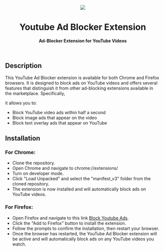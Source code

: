 <p align="center">
  <img src="https://raw.githubusercontent.com/iqbal-rashed/youtube-ad-blocker/main/manifest_v3/images/icon128.png">
</p>
<h1 align="center"> Youtube Ad Blocker Extension </h1>
<p align="center">
  <b >Ad-Blocker Extension for YouTube Videos</b>
</p>

<br>

## Description

This YouTube Ad Blocker extension is available for both Chrome and Firefox browsers. It is designed to block ads on YouTube videos and offers several features that distinguish it from other ad-blocking extensions available in the marketplace. Specifically,

it allows you to:

-   Block YouTube video ads within half a second
-   Block image ads that appear on the video
-   Block text overlay ads that appear on YouTube

## Installation

### For Chrome:

-   Clone the repository.
-   Open Chrome and navigate to chrome://extensions/
-   Turn on developer mode.
-   Click "Load Unpacked" and select the "manifest_v3" folder from the cloned repository.
-   The extension is now installed and will automatically block ads on YouTube videos.

### For Firefox:

-   Open Firefox and navigate to this link [Block Youtube Ads](https://addons.mozilla.org/en-US/firefox/addon/block-youtube-ads/?utm_source=addons.mozilla.org&utm_medium=referral&utm_content=search).
-   Click the "Add to Firefox" button to install the extension.
-   Follow the prompts to confirm the installation, then restart your browser.
-   Once the browser has restarted, the YouTube Ad Blocker extension will be active and will automatically block ads on any YouTube videos you watch.
